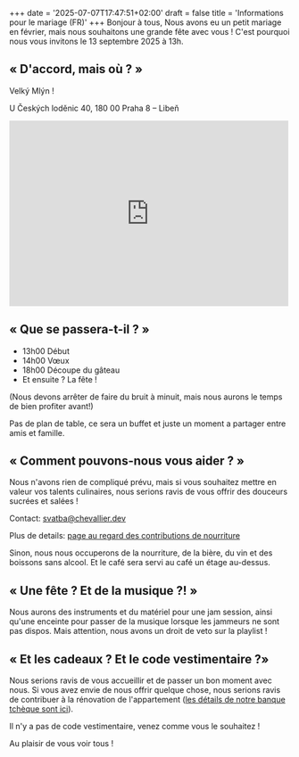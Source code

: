+++
date = '2025-07-07T17:47:51+02:00'
draft = false
title = 'Informations pour le mariage (FR)'
+++
Bonjour à tous,
Nous avons eu un petit mariage en février, mais nous souhaitons une grande fête avec vous ! C'est pourquoi nous vous invitons le 13 septembre 2025 à 13h.

## « D'accord, mais où ? »

Velký Mlýn !

U Českých loděnic 40, 180 00 Praha 8 – Libeň

<iframe style="border:none" src="https://mapy.com/s/befokukane" width="500" height="333" frameborder="0"></iframe>

## « Que se passera-t-il ? »

* 13h00 Début
* 14h00 Vœux
* 18h00 Découpe du gâteau
* Et ensuite ? La fête !

(Nous devons arrêter de faire du bruit à minuit, mais nous aurons le temps de bien profiter avant!)

Pas de plan de table, ce sera un buffet et juste un moment a partager entre amis et famille.

## « Comment pouvons-nous vous aider ? »

Nous n'avons rien de compliqué prévu, mais si vous souhaitez mettre en valeur vos talents culinaires, nous serions ravis de vous offrir des douceurs sucrées et salées !

Contact: [svatba@chevallier.dev](mailto:svatba@chevallier.dev)

Plus de details: [page au regard des contributions de nourriture](/food-contrib)

Sinon, nous nous occuperons de la nourriture, de la bière, du vin et des boissons sans alcool. Et le café sera servi au café un étage au-dessus.

## « Une fête ? Et de la musique ?! »

Nous aurons des instruments et du matériel pour une jam session, ainsi qu'une enceinte pour passer de la musique lorsque les jammeurs ne sont pas dispos. Mais attention, nous avons un droit de veto sur la playlist !

## « Et les cadeaux ? Et le code vestimentaire ?»

Nous serions ravis de vous accueillir et de passer un bon moment avec nous. Si vous avez envie de nous offrir quelque chose, nous serions ravis de contribuer à la rénovation de l'appartement ([les détails de notre banque tchèque sont ici](/bank-details)).

Il n'y a pas de code vestimentaire, venez comme vous le souhaitez !

Au plaisir de vous voir tous !
